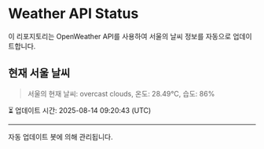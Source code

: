 
# Weather API Status

이 리포지토리는 OpenWeather API를 사용하여 서울의 날씨 정보를 자동으로 업데이트합니다.

## 현재 서울 날씨
> 서울의 현재 날씨: overcast clouds, 온도: 28.49°C, 습도: 86%

⏳ 업데이트 시간: 2025-08-14 09:20:43 (UTC)

---
자동 업데이트 봇에 의해 관리됩니다.

